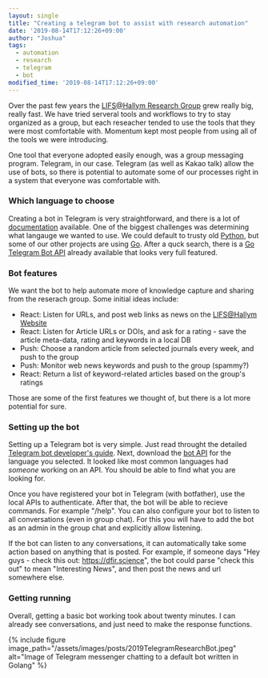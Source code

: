 ```yaml
---
layout: single
title: "Creating a telegram bot to assist with research automation"
date: '2019-08-14T17:12:26+09:00'
author: "Joshua"
tags:
  - automation
  - research
  - telegram
  - bot
modified_time: '2019-08-14T17:12:26+09:00'
---
```


Over the past few years the [LIFS@Hallym Research Group](https://lifs.hallym.ac.kr) grew really big, really fast.
We have tried serveral tools and workflows to try to stay organized as a group, but each reseacher tended to use
the tools that they were most comfortable with. Momentum kept most people from using all of the tools we were introducing.

One tool that everyone adopted easily enough, was a group messaging program. Telegram, in our case. Telegram (as well as
Kakao talk) allow the use of bots, so there is potential to automate some of our processes right in a system that everyone
was comfortable with.

### Which language to choose
Creating a bot in Telegram is very straightforward, and there is a lot of [documentation](https://core.telegram.org/bots) available. One of the biggest
challenges was determining what langauge we wanted to use. We could default to trusty old [Python](https://www.python.org/), but some of our other
projects are using [Go](https://golang.org/). After a quck search, there is a [Go Telegram Bot API](https://go-telegram-bot-api.github.io/)
already available that looks very full featured.

### Bot features
We want the bot to help automate more of knowledge capture and sharing from the reserach group. Some initial ideas include:

* React: Listen for URLs, and post web links as news on the [LIFS@Hallym Website](https://lifs.hallym.ac.kr)
* React: Listen for Article URLs or DOIs, and ask for a rating - save the article meta-data, rating and keywords in a local DB
* Push: Choose a random article from selected journals every week, and push to the group
* Push: Monitor web news keywords and push to the group (spammy?)
* React: Return a list of keyword-related articles based on the group's ratings

Those are some of the first features we thought of, but there is a lot more potential for sure.

### Setting up the bot
Setting up a Telegram bot is very simple. Just read throught the detailed [Telegram bot developer's guide](https://core.telegram.org/bots). Next, download the [bot API](https://go-telegram-bot-api.github.io/) for the language you selected. It looked like most common languages had *someone* working on an API. You should be able to find what you are looking for.

Once you have registered your bot in Telegram (with botfather), use the local APIs to authenticate. After that, the bot will be able
to recieve commands. For example "/help". You can also configure your bot to listen to all conversations (even in group chat). For this
you will have to add the bot as an admin in the group chat and explicitly allow listening.

If the bot can listen to any conversations, it can automatically take some action based on anything that is posted. For example, if
someone days "Hey guys - check this out: https://dfir.science", the bot could parse "check this out" to mean "Interesting News", and then post the news and url somewhere else.

### Getting running
Overall, getting a basic bot working took about twenty minutes. I can already see conversations, and just need to make the response functions.

{% include figure image_path="/assets/images/posts/2019TelegramResearchBot.jpeg" alt="Image of Telegram messenger chatting to a default bot written in Golang" %}


